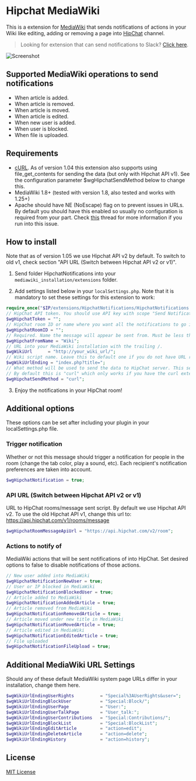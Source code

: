 # Hipchat MediaWiki

This is a extension for [MediaWiki](https://www.mediawiki.org/wiki/MediaWiki) that sends notifications of actions in your Wiki like editing, adding or removing a page into [HipChat](https://www.hipchat.com/) channel.

> Looking for extension that can send notifications to Slack? [Click here](https://github.com/kulttuuri/slack_mediawiki).

![Screenshot](http://i.imgur.com/cIINiBm.jpg)

## Supported MediaWiki operations to send notifications

* When article is added.
* When article is removed.
* When article is moved.
* When article is edited.
* When new user is added.
* When user is blocked.
* When file is uploaded.

## Requirements

* [cURL](http://curl.haxx.se/). As of version 1.04 this extension also supports using file_get_contents for sending the data (but only with Hipchat API v1). See the configuration parameter $wgHipchatSendMethod below to change this.
* MediaWiki 1.8+ (tested with version 1.8, also tested and works with 1.25+)
* Apache should have NE (NoEscape) flag on to prevent issues in URLs. By default you should have this enabled so usually no configuration is required from your part. Check [this](https://github.com/kulttuuri/hipchat_mediawiki/issues/8) thread for more information if you run into this issue.

## How to install

Note that as of version 1.05 we use Hipchat API v2 by default. To switch to old v1, check section "API URL (Switch between Hipchat API v2 or v1)".

1) Send folder HipchatNotifications into your `mediawiki_installation/extensions` folder.

2) Add settings listed below in your `localSettings.php`. Note that it is mandatory to set these settings for this extension to work:

```php
require_once("$IP/extensions/HipchatNotifications/HipchatNotifications.php");
// HipChat API token. You should use API key with scope "Send Notification". Manage API keys for Hipchat API v2 here: https://hipchat.com/account/api
$wgHipchatToken = "";
// HipChat room ID or name where you want all the notifications to go into. You can directly use your room name or if that does not work, you can find your room ID from here: https://api.hipchat.com/v2/room?auth_token=YOUR_AUTH_TOKEN
$wgHipchatRoomID = "";
// Required. Name the message will appear be sent from. Must be less than 15 characters long. May contain letters, numbers, -, _, and spaces.
$wgHipchatFromName = "Wiki";
// URL into your MediaWiki installation with the trailing /.
$wgWikiUrl		= "http://your_wiki_url/";
// Wiki script name. Leave this to default one if you do not have URL rewriting enabled.
$wgWikiUrlEnding = "index.php?title=";
// What method will be used to send the data to HipChat server. This setting only works with Hipchat API v1, in V2 we always use curl.
// By default this is "curl" which only works if you have the curl extension enabled. This can be: "curl" or "file_get_contents". Default: "curl".
$wgHipchatSendMethod = "curl";
```

3) Enjoy the notifications in your HipChat room!
	
## Additional options

These options can be set after including your plugin in your localSettings.php file.

### Trigger notification

Whether or not this message should trigger a notification for people in the room (change the tab color, play a sound, etc). Each recipient's notification preferences are taken into account.

```php
$wgHipchatNotification = true;
```

### API URL (Switch between Hipchat API v2 or v1)

URL to HipChat rooms/message sent script. By default we use Hipchat API v2. To use the old Hipchat API v1, change this url to: https://api.hipchat.com/v1/rooms/message

```php
$wgHipchatRoomMessageApiUrl = "https://api.hipchat.com/v2/room";
```

### Actions to notify of

MediaWiki actions that will be sent notifications of into HipChat. Set desired options to false to disable notifications of those actions.

```php
// New user added into MediaWiki
$wgHipchatNotificationNewUser = true;
// User or IP blocked in MediaWiki
$wgHipchatNotificationBlockedUser = true;
// Article added to MediaWiki
$wgHipchatNotificationAddedArticle = true;
// Article removed from MediaWiki
$wgHipchatNotificationRemovedArticle = true;
// Article moved under new title in MediaWiki
$wgHipchatNotificationMovedArticle = true;
// Article edited in MediaWiki
$wgHipchatNotificationEditedArticle = true;
// File uploaded
$wgHipchatNotificationFileUpload = true;
```
	
## Additional MediaWiki URL Settings

Should any of these default MediaWiki system page URLs differ in your installation, change them here.

```php
$wgWikiUrlEndingUserRights          = "Special%3AUserRights&user=";
$wgWikiUrlEndingBlockUser           = "Special:Block/";
$wgWikiUrlEndingUserPage            = "User:";
$wgWikiUrlEndingUserTalkPage        = "User_talk:";
$wgWikiUrlEndingUserContributions   = "Special:Contributions/";
$wgWikiUrlEndingBlockList           = "Special:BlockList";
$wgWikiUrlEndingEditArticle         = "action=edit";
$wgWikiUrlEndingDeleteArticle       = "action=delete";
$wgWikiUrlEndingHistory             = "action=history";
```

## License

[MIT License](http://en.wikipedia.org/wiki/MIT_License)
